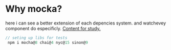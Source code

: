 # Why mocka?

here i can see a better extension of each depencies system. and watchevey component do especificly.
<a href='https://www.youtube.com/watch?v=9COpZuJzx18&list=PLVQmnJOxIUz9JYhpHPa9bBRDPGqhsuP5q&index=1&t=6s&ab_channel=ErickWendel'>Content for study. </a>

```js
// seting up libs for tests
 npm i mocha@8 chai@4 nyc@15 sinon@9
```
